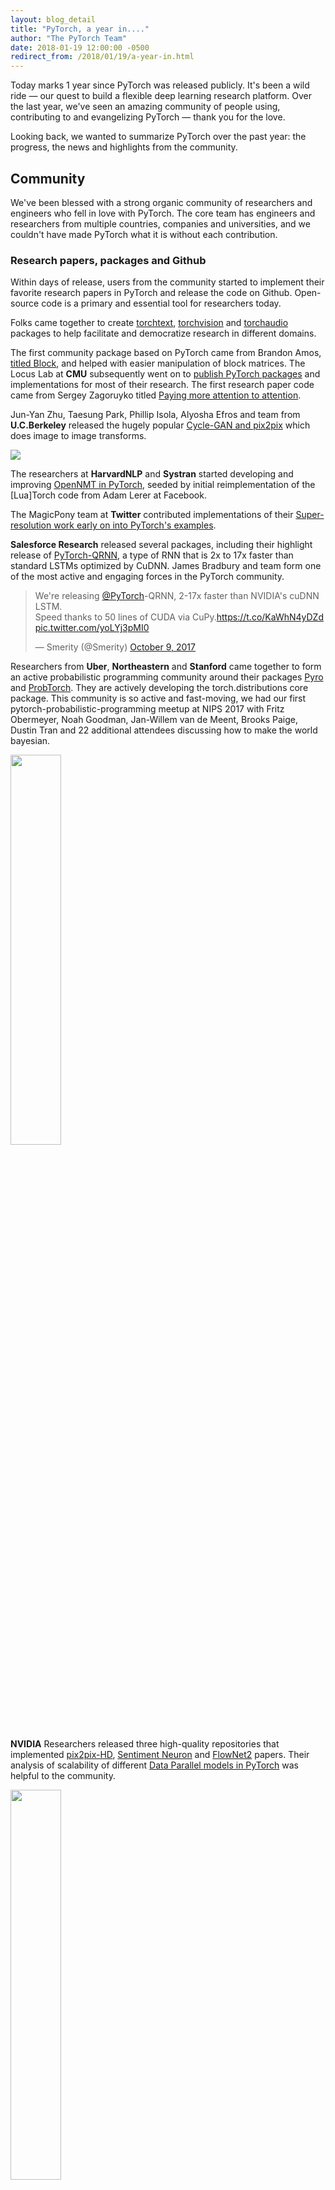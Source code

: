 ```yaml
---
layout: blog_detail
title: "PyTorch, a year in...."
author: "The PyTorch Team"
date: 2018-01-19 12:00:00 -0500
redirect_from: /2018/01/19/a-year-in.html
---
```


Today marks 1 year since PyTorch was released publicly. It's been a wild ride — our quest to build a flexible deep learning research platform. Over the last year, we've seen an amazing community of people using, contributing to and evangelizing PyTorch — thank you for the love.

Looking back, we wanted to summarize PyTorch over the past year: the progress, the news and highlights from the community.

## Community

We've been blessed with a strong organic community of researchers and engineers who fell in love with PyTorch. The core team has engineers and researchers from multiple countries, companies and universities, and we couldn't have made PyTorch what it is without each contribution.


### Research papers, packages and Github

Within days of release, users from the community started to implement their favorite research papers in PyTorch and release the code on Github. Open-source code is a primary and essential tool for researchers today.

Folks came together to create [torchtext](https://github.com/pytorch/text), [torchvision](https://github.com/pytorch/vision) and [torchaudio](https://github.com/pytorch/audio) packages to help facilitate and democratize research in different domains.

The first community package based on PyTorch came from Brandon Amos, [titled Block](https://twitter.com/brandondamos/status/828652480573607937), and helped with easier manipulation of block matrices. The Locus Lab at **CMU** subsequently went on to [publish PyTorch packages](https://github.com/locuslab) and implementations for most of their research. The first research paper code came from Sergey Zagoruyko titled [Paying more attention to attention](https://twitter.com/PyTorch/status/822561885744726016).

Jun-Yan Zhu, Taesung Park, Phillip Isola, Alyosha Efros and team from **U.C.Berkeley** released the hugely popular [Cycle-GAN and pix2pix](https://github.com/junyanz/pytorch-CycleGAN-and-pix2pix) which does image to image transforms.

<div class="text-center">
  <img src="{{ site.url }}/assets/images/horse2zebra.gif">
</div>

The researchers at **HarvardNLP** and **Systran** started developing and improving [OpenNMT in PyTorch](https://github.com/OpenNMT/OpenNMT-py), seeded by initial reimplementation of the [Lua]Torch code from Adam Lerer at Facebook.

The MagicPony team at **Twitter** contributed implementations of their [Super-resolution work early on into PyTorch's examples](https://twitter.com/Rob_Bishop/status/821793080877588480).

**Salesforce Research** released several packages, including their highlight release of [PyTorch-QRNN](https://twitter.com/Smerity/status/917472260851560448), a type of RNN that is 2x to 17x faster than standard LSTMs optimized by CuDNN. James Bradbury and team form one of the most active and engaging forces in the PyTorch community.

<blockquote class="twitter-tweet" data-lang="en"><p lang="en" dir="ltr">We&#39;re releasing <a href="https://twitter.com/PyTorch?ref_src=twsrc%5Etfw">@PyTorch</a>-QRNN, 2-17x faster than NVIDIA&#39;s cuDNN LSTM.<br>Speed thanks to 50 lines of CUDA via CuPy.<a href="https://t.co/KaWhN4yDZd">https://t.co/KaWhN4yDZd</a> <a href="https://t.co/yoLYj3pMI0">pic.twitter.com/yoLYj3pMI0</a></p>&mdash; Smerity (@Smerity) <a href="https://twitter.com/Smerity/status/917472260851560448?ref_src=twsrc%5Etfw">October 9, 2017</a></blockquote>
<script async src="https://platform.twitter.com/widgets.js" charset="utf-8"></script>

Researchers from **Uber**, **Northeastern** and **Stanford** came together to form an active probabilistic programming community around their packages [Pyro](http://pyro.ai/) and [ProbTorch](https://github.com/probtorch/probtorch). They are actively developing the torch.distributions core package. This community is so active and fast-moving, we had our first pytorch-probabilistic-programming meetup at NIPS 2017 with Fritz Obermeyer, Noah Goodman, Jan-Willem van de Meent, Brooks Paige, Dustin Tran and 22 additional attendees discussing how to make the world bayesian.

<div class="text-center">
  <img src="{{ site.url }}/assets/images/probpackages.png" width="40%">
</div>

**NVIDIA** Researchers released three high-quality repositories that implemented [pix2pix-HD](https://github.com/NVIDIA/pix2pixHD), [Sentiment Neuron](https://github.com/NVIDIA/sentiment-discovery) and [FlowNet2](https://github.com/NVIDIA/flownet2-pytorch) papers. Their analysis of scalability of different [Data Parallel models in PyTorch](https://github.com/NVIDIA/sentiment-discovery/blob/master/analysis/scale.md) was helpful to the community.

<div class="text-center">
  <img src="{{ site.url }}/assets/images/sentiment.png" width="40%">
</div>

The Allen Institute for AI released [AllenNLP](http://allennlp.org/) which includes several state-of-the-art models in NLP — reference implementations and easy to use [web demos](http://demo.allennlp.org/machine-comprehension) for standard NLP tasks.

<div class="text-center">
  <img src="{{ site.url }}/assets/images/allennlp.png" width="40%">
</div>

We also had our first Kaggle winning team grt123 in July. They won the DataScience Bowl 2017 on Lung Cancer detection and [subsequently released their PyTorch implementations](https://twitter.com/PyTorch/status/881573658166267904).

On the visualization front, Tzu-Wei Huang implemented a [TensorBoard-PyTorch plugin](https://github.com/lanpa/tensorboard-pytorch) and Facebook AI Research released PyTorch compatibility for their [visdom](https://github.com/facebookresearch/visdom) visualization package.

<div class="text-center">
  <img src='{{ site.url }}/assets/images/tensorboard_model.png' width='40%'/>
  <img src='{{ site.url }}/assets/images/visdom.png' width='40%'/>
</div>

Lastly, **Facebook AI Research** released several projects such as [ParlAI, fairseq-py, VoiceLoop and FaderNetworks](https://github.com/facebookresearch/) that implemented cutting-edge models and interfaced datasets in multiple domains.

There are countless good projects that we haven't highlighted for the lack of space, you can find a curated list [here](https://github.com/soumith?tab=stars).

We would also like to give a huge shout-out to folks who actively help others out on the Forums, especially [ptrblck](https://discuss.pytorch.org/u/ptrblck/summary), [jpeg729](https://discuss.pytorch.org/u/jpeg729/summary), [QuantScientist](https://discuss.pytorch.org/u/quantscientist/summary), [albanD](https://discuss.pytorch.org/u/alband/summary), [Thomas Viehmann](https://discuss.pytorch.org/u/tom/summary) and [chenyuntc](https://discuss.pytorch.org/u/chenyuntc/summary). You are providing an invaluable service, thank you so much!

## Metrics

In terms of sheer numbers,

* 87,769 lines of Python code on github that [import torch](https://github.com/search?l=Python&q=import+torch&type=Code)
* [3,983 repositories on Github that mention PyTorch in their name or description](https://github.com/search?q=pytorch&type=Repositories)
* More than half a million downloads of PyTorch binaries. 651,916 to be precise.
* **5,400 users** wrote **21,500 posts** discussing 5,200 topics on our forums discuss.pytorch.org (http://discuss.pytorch.org/)
* 131 mentions of PyTorch on Reddit's /r/machinelearning since the day of release. In the same period, TensorFlow was mentioned 255 times.


### Research Metrics

PyTorch is a research-focused framework. So one of the metrics of interest is to see the usage of PyTorch in machine learning research papers.


* In the recent ICLR2018 conference submissions, PyTorch was mentioned in **87 papers**, compared to TensorFlow at 228 papers, Keras at 42 papers, Theano and Matlab at 32 papers.

* [Monthly arxiv.org mentions for frameworks](https://twitter.com/fchollet/status/951828914103402497) had PyTorch at 72 mentions, with TensorFlow at 273 mentions, Keras at 100 mentions, Caffe at 94 mentions and Theano at 53 mentions.

## Courses, Tutorials and Books

When we released PyTorch, we had good API documentation, but our tutorials were limited to a few ipython notebooks — helpful, but not good enough.

[Sasank Chilamkurthy](https://github.com/chsasank) took it upon himself to revamp the tutorials into the [beautiful website](http://pytorch.org/tutorials/) that it is today.

<div class="text-center">
  <img src="{{ site.url }}/assets/images/blog_combined_tutorials.png" width="40%">
</div>

[Sean Robertson](https://github.com/spro/practical-pytorch) and [Justin Johnson](https://github.com/jcjohnson/pytorch-examples) wrote great new tutorials — in NLP, and to learn by example. [Yunjey Choi](https://github.com/yunjey/pytorch-tutorial) wrote a beautiful tutorial where most models were implemented in 30 lines or less.
Each new tutorial helped users find their way faster, with different approaches to learning.

[Goku Mohandas and Delip Rao](https://twitter.com/PyTorch/status/888500355943641088) switched the code content of their book-in-progress to use PyTorch.

We've seen quite a few university machine learning courses being taught with PyTorch as the primary tool, such as Harvard's [CS287](https://harvard-ml-courses.github.io/cs287-web/). Taking it one step further and democratizing learning, we had three online courses pop up that teach using PyTorch.

- **Fast.ai's** “Deep Learning for Coders” is a popular online course. In September, Jeremy and Rachel [announced that the next fast.ai courses will be nearly entirely based on PyTorch](http://www.fast.ai/2017/09/08/introducing-pytorch-for-fastai/).
- Ritchie Ng, a researcher with ties to NUS Singapore and Tsinghua released [a Udemy course](https://www.udemy.com/practical-deep-learning-with-pytorch/) titled Practical Deep Learning with PyTorch.
- Sung Kim from HKUST released an [online course on Youtube](https://www.youtube.com/playlist?list=PLlMkM4tgfjnJ3I-dbhO9JTw7gNty6o_2m) that was aimed towards a general audience, titled: “PyTorch Zero to All”.


## Engineering

Over the last year we implemented multiple features, improved performance across the board and fixed lots of bugs. A full list of the work we've done is found in our [release notes](https://github.com/pytorch/pytorch/releases).
Here are highlights from our work over the last year:

## Higher-order gradients

 With the release of several papers that implement penalties of gradients and with ongoing research in 2nd order gradient methods, this was an essential and sought-after feature. In August, we implemented a generalized interface that can take n-th order derivatives and increased the coverage of functions that support higher-order gradients over time, such that at the moment of writing almost all ops support this.


## Distributed PyTorch

In August, we released a small distributed package that followed the highly popular MPI-collective approach. The package has multiple backends such as TCP, MPI, Gloo and NCCL2 to support various types of CPU/GPU collective operations and use-cases, and integrates distributed technologies such as Infiniband and RoCE. Distributed is hard, and we had bugs in the initial iteration. Over subsequent releases, we made the package more stable and improved performance.

## Closer to NumPy

One of the biggest demands from users were NumPy features that they were familiar with. Features such as Broadcasting and Advanced Indexing are convenient and save users a lot of verbosity. We implemented these features and started to align our API to be closer to NumPy. Over time, we expect to get closer and closer to NumPy's API where appropriate.

## Sparse Tensors

In March, we released a small package supporting sparse Tensors and in May we released CUDA support for the sparse package. The package is small and limited in functionality, and is used for implementing Sparse Embeddings and commonly used sparse paradigms in deep learning. This package is still small in scope and there's demand to expand it — if you are interested in working on expanding the sparse package, reach out to us on our [Discussion Boards](https://discuss.pytorch.org/)


## Performance

Performance is always an ongoing battle, especially for PyTorch which is a dynamic framework that wants to maximize flexibility. Over the last year, we've improved performance across board, from our core Tensor library to the neural network operators, writing faster micro-optimized across board.

* We've added specialized AVX and AVX2 intrinsics for Tensor operations
* Wrote faster GPU kernels for frequent workloads like concatenation and Softmax (among many other things)
* Rewrote the code for several neural network operators (too many to list), but notably nn.Embedding and group convolutions.

**Reducing framework overhead by 10x across board**

Since PyTorch is a dynamic graph framework, we create a new graph on the fly at every iteration of a training loop. Hence, the framework overhead has to be low, or the workload has to be large enough that the framework overhead is hidden. In August, the authors of DyNet (Graham Neubig and team) showcased that it's much faster than PyTorch on small NLP models. This was an interesting challenge, we didn't realize that models of those sizes were being trained. In a multi-month (and ongoing) effort, we embarked upon a significant rewrite of PyTorch internals that reduced the framework overhead from more than 10 microseconds per operator execution to as little as 1 microsecond.

**ATen**

As we embarked upon a redesign of the PyTorch internals, we built the [ATen C++11](https://github.com/pytorch/pytorch/tree/master/aten) library that now powers all of the PyTorch backend. ATen has an API that mirrors PyTorch's Python API, which makes it a convenient C++ library for Tensor computation. ATen can be built and used independently of PyTorch.

## Exporting models to production — ONNX Support and the JIT compiler

One of the common requests we've received was to export PyTorch models to another framework. Users engaged in a rapid research cycle in PyTorch and when they were done, they wanted to ship it to larger projects with C++ only requirements.

With this in mind, we built a tracer for PyTorch — which can export PyTorch models into an intermediate representation.
The subsequent trace can be either used to run the current PyTorch model more efficiently (by running optimization passes on it), or be converted to the [ONNX](http://onnx.ai/) format to be shipped to other frameworks such as Caffe2, MXNet, TensorFlow and others or directly to the hardware accelerated libraries like CoreML or TensorRT. Over the next year, you will hear more about the JIT compiler for performance improvements.


## Users being funny :)

Our users express their support in funny ways, made us laugh, thanks for this :)

<blockquote class="twitter-tweet" data-lang="en"><p lang="en" dir="ltr">I&#39;ve been using PyTorch a few months now and I&#39;ve never felt better. I have more energy. My skin is clearer. My eye sight has improved.</p>&mdash; Andrej Karpathy (@karpathy) <a href="https://twitter.com/karpathy/status/868178954032513024?ref_src=twsrc%5Etfw">May 26, 2017</a></blockquote>
<script async src="https://platform.twitter.com/widgets.js" charset="utf-8"></script>

<blockquote class="twitter-tweet" data-lang="en"><p lang="en" dir="ltr">Talk to your doctor to find out if PyTorch is right for you.</p>&mdash; Sean Robertson (@sprobertson) <a href="https://twitter.com/sprobertson/status/868180795000750080?ref_src=twsrc%5Etfw">May 26, 2017</a></blockquote>
<script async src="https://platform.twitter.com/widgets.js" charset="utf-8"></script>

<blockquote class="twitter-tweet" data-lang="en"><p lang="en" dir="ltr">PyTorch gave me so much life that my skin got cleared, my grades are up, my bills are paid and my crops are watered.</p>&mdash; Adam Will ð️‍ð (@adam_will_do_it) <a href="https://twitter.com/adam_will_do_it/status/868179679483764736?ref_src=twsrc%5Etfw">May 26, 2017</a></blockquote>
<script async src="https://platform.twitter.com/widgets.js" charset="utf-8"></script>

<blockquote class="twitter-tweet" data-lang="en"><p lang="en" dir="ltr">So have I! But my hair is also shiner and I&#39;ve lost weight. <a href="https://twitter.com/PyTorch?ref_src=twsrc%5Etfw">@PyTorch</a> for the win. <a href="https://t.co/qgU4oIOB4K">https://t.co/qgU4oIOB4K</a></p>&mdash; Mariya (@thinkmariya) <a href="https://twitter.com/thinkmariya/status/868181991212044288?ref_src=twsrc%5Etfw">May 26, 2017</a></blockquote>
<script async src="https://platform.twitter.com/widgets.js" charset="utf-8"></script>
